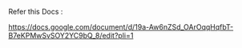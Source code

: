 
Refer this Docs : 

https://docs.google.com/document/d/19a-Aw6nZSd_OArOqqHqfbT-B7eKPMwSvSOY2YC9bQ_8/edit?pli=1
         


